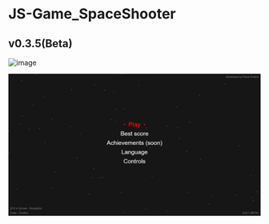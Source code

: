 # JS-Game_SpaceShooter

## v0.3.5(Beta)

![image](https://user-images.githubusercontent.com/32716471/216147529-de12d43b-52c4-46d8-8358-b6f140ea2bcc.png)
<br/>

![image](https://github.com/paveldrobny/JS-Game_SpaceShooter/blob/master/Shooter1.jpg?raw=true)

